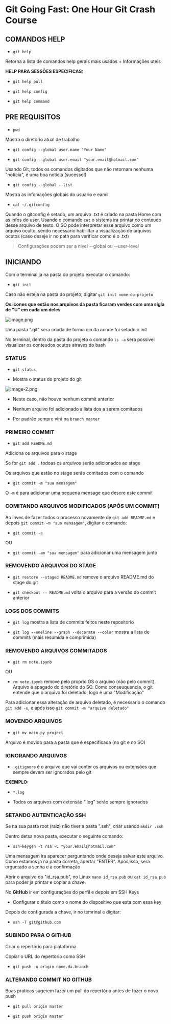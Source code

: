 # **Git Going Fast: One Hour Git Crash Course**

## **COMANDOS HELP**

- `git help`

Retorna a lista de comandos help gerais mais usados + Informações uteis

**HELP PARA SESSÕES ESPECIFICAS:**

- `git help pull`

- `git help config`

- `git help command`

## **PRE REQUISITOS**

- `pwd`

Mostra o diretorio atual de trabalho

- `git config --global user.name "Your Name"`

- `git config --global user.email "your.email@hotmail.com"`

Usando Git, todos os comandos digitados que não retornam nenhuma "noticia", é uma boa noticia (sucesso!)

- `git config --global --list`

Mostra as infomações globais do usuario e eamil

- `cat ~/.gitconfig`

Quando o gitconfig é setado, um arquivo .txt é criado na pasta Home com as infos do user. Usando o comando `cat` o sistema ira printar co conteudo desse arquivo de texto. O SO pode interpretar esse arquivo como um arquivo oculto, sendo necessario habililtar a visualização de arquivos ocutos (caso deseje ir no path para verificar como é o .txt)

> Configurações podem ser a nivel --global ou --user-level

## **INICIANDO**

Com o terminal ja na pasta do projeto executar o comando:

- `git init`

Caso não esteja na pasta do projeto, digitar `git init nome-do-projeto`

**Os icones que estão nos arquivos da pasta ficaram verdes com uma sigla de "U" em cada um deles**

![image.png](attachment:image.png)

Uma pasta ".git" sera criada de forma oculta aonde foi setado o init

No terminal, dentro da pasta do projeto o comando `ls -a` será possivel visualizar os conteudos ocutos atraves do bash

### STATUS

- `git status`

- Mostra o status do projeto do git

![image-2.png](attachment:image-2.png)

- Neste caso, não houve nenhum commit anterior

- Nenhum arquivo foi adicionado a lista dos a serem comitados

- Por padrão sempre virá na `branch master`

### PRIMEIRO COMMIT

- `git add README.md`

Adiciona os arquivos para o stage

Se for `git add .` todoas os arquivos serão adicionados ao stage

Os arquivos que estão no stage serão comitados com o comando

- `git commit -m "sua mensagem"`

O `-m` é para adicionar uma pequena mensage que descre este commit

### COMITANDO ARQUIVOS MODIFICADOS (APÓS UM COMMIT)

Ao inves de fazer todos o processo novamente de `git add README.md` e depois `git commit -m "sua mensagem"`, digitar o comando:

- `git commit -a`

OU

- `git commit -am "sua mensagem"` para adicionar uma mensagem junto

### REMOVENDO ARQUIVOS DO STAGE

- `git restore --staged README.md` remove o arquivo README.md do stage do git

- `git checkout -- README.md` volta o arquivo para a versão do commit anterior

### LOGS DOS COMMITS

- `git log` mostra a lista de commits feitos neste repositorio

- `git log --oneline --graph --decorate --color` mostra a lista de commits (mais resumida e comprimida)

### REMOVENDO ARQUIVOS COMMITADOS

- `git rm note.ipynb`

OU

- `rm note.ipynb` remove pelo proprio OS o arquivo (não pelo commit). Arquivo é apagado do diretório do SO. Como conseuquencia, o git entende que o arquivo foi deletado, logo é uma "Modificação"

Para adicionar essa alteração de arquivo deletado, é necessario o comando `git add -u`, e após isso `git commit -m "arquivo deletado"`

### MOVENDO ARQUIVOS

- `git mv main.py project`

Arquivo é movido para a pasta que é especificada (no git e no SO)

### IGNORANDO ARQUIVOS

- `.gitignore` é o arquivo que vai conter os arquivos ou extensões que sempre devem ser ignorados pelo git

**EXEMPLO:**

- `*.log`

- Todos os arquivos com extensão ".log" serão sempre ignorados

### SETANDO AUTENTICAÇÃO SSH

Se na sua pasta root (raiz) não tiver a pasta ".ssh", criar usando `mkdir .ssh`

Dentro detsa nova pasta, executar o seguinte comando:

- `ssh-keygen -t rsa -C "your.email@hotmail.com"`

Uma mensagem ira aparecer perguntando onde deseja salvar este arquivo. Como estamos ja na pasta correta, apertar "ENTER". Após isso, sera erguntado a senha e a confirmação

Abrir o arquivo do "id_rsa.pub", no Linux `nano id_rsa.pub` ou `cat id_rsa.pub` para poder ja printar e copiar a chave.

No **GitHub** ir em configurações do perfil e depois em SSH Keys

- Configurar o titulo como o nome do dispositivo que esta com essa key

Depois de configurada a chave, ir no temrinal e digitar:

- `ssh -T git@github.com`

### SUBINDO PARA O GITHUB

Criar o repertório para plataforma

Copiar o URL do repertorio como SSH

- `git push -u origin nome.da.branch`

### ALTERANDO COMMIT NO GITHUB

Boas praticas sugerem fazer um pull do repertório antes de fazer o novo push

- `git pull origin master`

- `git push origin master`